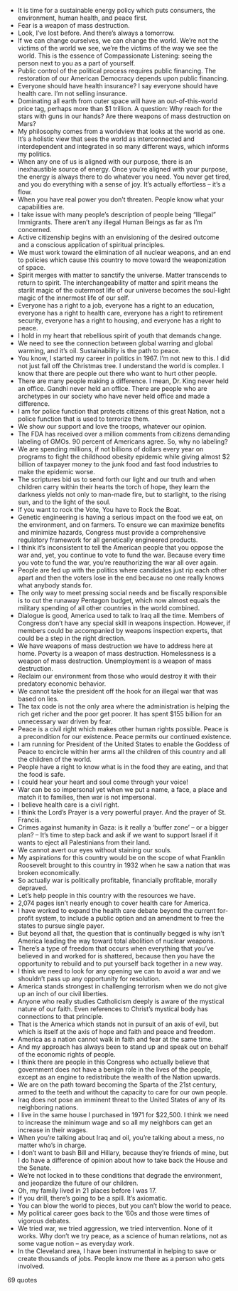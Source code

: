  - It is time for a sustainable energy policy which puts consumers, the environment, human health, and peace first.
 - Fear is a weapon of mass destruction.
 - Look, I’ve lost before. And there’s always a tomorrow.
 - If we can change ourselves, we can change the world. We’re not the victims of the world we see, we’re the victims of the way we see the world. This is the essence of Compassionate Listening: seeing the person next to you as a part of yourself.
 - Public control of the political process requires public financing. The restoration of our American Democracy depends upon public financing.
 - Everyone should have health insurance? I say everyone should have health care. I’m not selling insurance.
 - Dominating all earth from outer space will have an out-of-this-world price tag, perhaps more than $1 trillion. A question: Why reach for the stars with guns in our hands? Are there weapons of mass destruction on Mars?
 - My philosophy comes from a worldview that looks at the world as one. It’s a holistic view that sees the world as interconnected and interdependent and integrated in so many different ways, which informs my politics.
 - When any one of us is aligned with our purpose, there is an inexhaustible source of energy. Once you’re aligned with your purpose, the energy is always there to do whatever you need. You never get tired, and you do everything with a sense of joy. It’s actually effortless – it’s a flow.
 - When you have real power you don’t threaten. People know what your capabilities are.
 - I take issue with many people’s description of people being “Illegal” Immigrants. There aren’t any illegal Human Beings as far as I’m concerned.
 - Active citizenship begins with an envisioning of the desired outcome and a conscious application of spiritual principles.
 - We must work toward the elimination of all nuclear weapons, and an end to policies which cause this country to move toward the weaponization of space.
 - Spirit merges with matter to sanctify the universe. Matter transcends to return to spirit. The interchangeability of matter and spirit means the starlit magic of the outermost life of our universe becomes the soul-light magic of the innermost life of our self.
 - Everyone has a right to a job, everyone has a right to an education, everyone has a right to health care, everyone has a right to retirement security, everyone has a right to housing, and everyone has a right to peace.
 - I hold in my heart that rebellious spirit of youth that demands change.
 - We need to see the connection between global warring and global warming, and it’s oil. Sustainability is the path to peace.
 - You know, I started my career in politics in 1967. I’m not new to this. I did not just fall off the Christmas tree. I understand the world is complex. I know that there are people out there who want to hurt other people.
 - There are many people making a difference. I mean, Dr. King never held an office. Gandhi never held an office. There are people who are archetypes in our society who have never held office and made a difference.
 - I am for police function that protects citizens of this great Nation, not a police function that is used to terrorize them.
 - We show our support and love the troops, whatever our opinion.
 - The FDA has received over a million comments from citizens demanding labeling of GMOs. 90 percent of Americans agree. So, why no labeling?
 - We are spending millions, if not billions of dollars every year on programs to fight the childhood obesity epidemic while giving almost $2 billion of taxpayer money to the junk food and fast food industries to make the epidemic worse.
 - The scriptures bid us to send forth our light and our truth and when children carry within their hearts the torch of hope, they learn the darkness yields not only to man-made fire, but to starlight, to the rising sun, and to the light of the soul.
 - If you want to rock the Vote, You have to Rock the Boat.
 - Genetic engineering is having a serious impact on the food we eat, on the environment, and on farmers. To ensure we can maximize benefits and minimize hazards, Congress must provide a comprehensive regulatory framework for all genetically engineered products.
 - I think it’s inconsistent to tell the American people that you oppose the war and, yet, you continue to vote to fund the war. Because every time you vote to fund the war, you’re reauthorizing the war all over again.
 - People are fed up with the politics where candidates just rip each other apart and then the voters lose in the end because no one really knows what anybody stands for.
 - The only way to meet pressing social needs and be fiscally responsible is to cut the runaway Pentagon budget, which now almost equals the military spending of all other countries in the world combined.
 - Dialogue is good, America used to talk to Iraq all the time. Members of Congress don’t have any special skill in weapons inspection. However, if members could be accompanied by weapons inspection experts, that could be a step in the right direction.
 - We have weapons of mass destruction we have to address here at home. Poverty is a weapon of mass destruction. Homelessness is a weapon of mass destruction. Unemployment is a weapon of mass destruction.
 - Reclaim our environment from those who would destroy it with their predatory economic behavior.
 - We cannot take the president off the hook for an illegal war that was based on lies.
 - The tax code is not the only area where the administration is helping the rich get richer and the poor get poorer. It has spent $155 billion for an unnecessary war driven by fear.
 - Peace is a civil right which makes other human rights possible. Peace is a precondition for our existence. Peace permits our continued existence.
 - I am running for President of the United States to enable the Goddess of Peace to encircle within her arms all the children of this country and all the children of the world.
 - People have a right to know what is in the food they are eating, and that the food is safe.
 - I could hear your heart and soul come through your voice!
 - War can be so impersonal yet when we put a name, a face, a place and match it to families, then war is not impersonal.
 - I believe health care is a civil right.
 - I think the Lord’s Prayer is a very powerful prayer. And the prayer of St. Francis.
 - Crimes against humanity in Gaza: is it really a ‘buffer zone’ – or a bigger plan? – It’s time to step back and ask if we want to support Israel if it wants to eject all Palestinians from their land.
 - We cannot avert our eyes without staining our souls.
 - My aspirations for this country would be on the scope of what Franklin Roosevelt brought to this country in 1932 when he saw a nation that was broken economically.
 - So actually war is politically profitable, financially profitable, morally depraved.
 - Let’s help people in this country with the resources we have.
 - 2,074 pages isn’t nearly enough to cover health care for America.
 - I have worked to expand the health care debate beyond the current for-profit system, to include a public option and an amendment to free the states to pursue single payer.
 - But beyond all that, the question that is continually begged is why isn’t America leading the way toward total abolition of nuclear weapons.
 - There’s a type of freedom that occurs when everything that you’ve believed in and worked for is shattered, because then you have the opportunity to rebuild and to put yourself back together in a new way.
 - I think we need to look for any opening we can to avoid a war and we shouldn’t pass up any opportunity for resolution.
 - America stands strongest in challenging terrorism when we do not give up an inch of our civil liberties.
 - Anyone who really studies Catholicism deeply is aware of the mystical nature of our faith. Even references to Christ’s mystical body has connections to that principle.
 - That is the America which stands not in pursuit of an axis of evil, but which is itself at the axis of hope and faith and peace and freedom.
 - America as a nation cannot walk in faith and fear at the same time.
 - And my approach has always been to stand up and speak out on behalf of the economic rights of people.
 - I think there are people in this Congress who actually believe that government does not have a benign role in the lives of the people, except as an engine to redistribute the wealth of the Nation upwards.
 - We are on the path toward becoming the Sparta of the 21st century, armed to the teeth and without the capacity to care for our own people.
 - Iraq does not pose an imminent threat to the United States of any of its neighboring nations.
 - I live in the same house I purchased in 1971 for $22,500. I think we need to increase the minimum wage and so all my neighbors can get an increase in their wages.
 - When you’re talking about Iraq and oil, you’re talking about a mess, no matter who’s in charge.
 - I don’t want to bash Bill and Hillary, because they’re friends of mine, but I do have a difference of opinion about how to take back the House and the Senate.
 - We’re not locked in to these conditions that degrade the environment, and jeopardize the future of our children.
 - Oh, my family lived in 21 places before I was 17.
 - If you drill, there’s going to be a spill. It’s axiomatic.
 - You can blow the world to pieces, but you can’t blow the world to peace.
 - My political career goes back to the ’60s and those were times of vigorous debates.
 - We tried war, we tried aggression, we tried intervention. None of it works. Why don’t we try peace, as a science of human relations, not as some vague notion – as everyday work.
 - In the Cleveland area, I have been instrumental in helping to save or create thousands of jobs. People know me there as a person who gets involved.

69 quotes